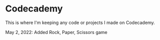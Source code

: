 # Codecademy
This is where I'm keeping any code or projects I made on Codecademy.

May 2, 2022: Added Rock, Paper, Scissors game
